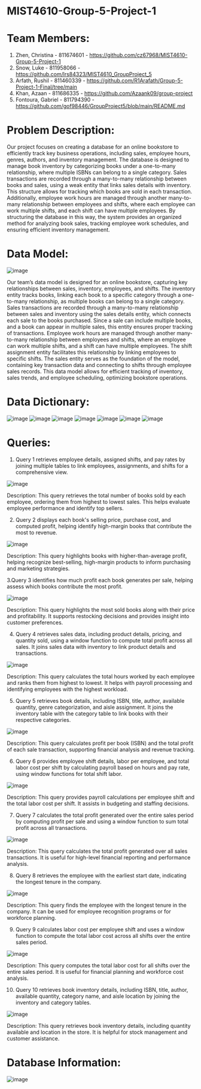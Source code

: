 # MIST4610-Group-5-Project-1
# Team Members: 
1. Zhen, Christina - 811674601 - https://github.com/cz67968/MIST4610-Group-5-Project-1
2. Snow, Luke - 811958066 - https://github.com/lrs84323/MIST4610_GroupProject_5
3. Arfath, Rushil - 811460339 - https://github.com/R1Arafath/Group-5-Project-1-Final/tree/main
4. Khan, Azaan - 811686335 - https://github.com/Azaank09/group-project
5. Fontoura, Gabriel - 811794390 - https://github.com/gof98446/GroupProject5/blob/main/README.md

# Problem Description: 
Our project focuses on creating a database for an online bookstore to efficiently track key business operations, including sales, employee hours, genres, authors, and inventory management. The database is designed to manage book inventory by categorizing books under a one-to-many relationship, where multiple ISBNs can belong to a single category. Sales transactions are recorded through a many-to-many relationship between books and sales, using a weak entity that links sales details with inventory. This structure allows for tracking which books are sold in each transaction. Additionally, employee work hours are managed through another many-to-many relationship between employees and shifts, where each employee can work multiple shifts, and each shift can have multiple employees. By structuring the database in this way, the system provides an organized method for analyzing book sales, tracking employee work schedules, and ensuring efficient inventory management.
# Data Model: 
![image](https://github.com/user-attachments/assets/0ea972b7-c4b5-4603-aed1-3760d04fb12c)

Our team’s data model is designed for an online bookstore, capturing key relationships between sales, inventory, employees, and shifts. The inventory entity tracks books, linking each book to a specific category through a one-to-many relationship, as multiple books can belong to a single category. Sales transactions are recorded through a many-to-many relationship between sales and inventory using the sales details entity, which connects each sale to the books purchased. Since a sale can include multiple books, and a book can appear in multiple sales, this entity ensures proper tracking of transactions. Employee work hours are managed through another many-to-many relationship between employees and shifts, where an employee can work multiple shifts, and a shift can have multiple employees. The shift assignment entity facilitates this relationship by linking employees to specific shifts. The sales entity serves as the foundation of the model, containing key transaction data and connecting to shifts through employee sales records. This data model allows for efficient tracking of inventory, sales trends, and employee scheduling, optimizing bookstore operations.
# Data Dictionary: 
![image](https://github.com/user-attachments/assets/7c2671ee-c530-4922-bbdc-157854272f8f)
![image](https://github.com/user-attachments/assets/094aeadc-79fe-46b9-a02d-d8f1f3eb9127)
![image](https://github.com/user-attachments/assets/12fed416-d2bd-4f37-ba00-c5ccfadae4f6)
![image](https://github.com/user-attachments/assets/a2cc3d2f-5b10-4722-a4db-b6f0f17d87c1)
![image](https://github.com/user-attachments/assets/d991d994-3ba6-4bb0-9104-485ceb5a9d0a)
![image](https://github.com/user-attachments/assets/f02bc27e-2835-4e27-94aa-4747da52d601)
![image](https://github.com/user-attachments/assets/6791fb3c-3551-4586-bed8-679594dd89e9)
# Queries: 
1. Query 1 retrieves employee details, assigned shifts, and pay rates by joining multiple tables to link employees, assignments, and shifts for a comprehensive view.

![image](https://github.com/user-attachments/assets/2aa7443a-ec97-45a3-bb84-1584c172d02b)

Description:
This query retrieves the total number of books sold by each employee, ordering them from highest to lowest sales. This helps evaluate employee performance and identify top sellers.

2. Query 2 displays each book's selling price, purchase cost, and computed profit, helping identify high-margin books that contribute the most to revenue.

   
![image](https://github.com/user-attachments/assets/a72d8090-7c38-47ca-86d9-7e87fe3cd310)

Description:
This query highlights books with higher-than-average profit, helping recognize best-selling, high-margin products to inform purchasing and marketing strategies.

3.Query 3 identifies how much profit each book generates per sale, helping assess which books contribute the most profit.

![image](https://github.com/user-attachments/assets/0d13c720-374c-4507-b5fb-4053fb5af2b5)

Description:
This query highlights the most sold books along with their price and profitability. It supports restocking decisions and provides insight into customer preferences.

4. Query 4 retrieves sales data, including product details, pricing, and quantity sold, using a window function to compute total profit across all sales. It joins sales data with inventory to link product details and transactions.


![image](https://github.com/user-attachments/assets/03b3f3fd-2b19-45d2-8598-cedb4b57e3d9)

Description:
This query calculates the total hours worked by each employee and ranks them from highest to lowest. It helps with payroll processing and identifying employees with the highest workload.

5. Query 5 retrieves book details, including ISBN, title, author, available quantity, genre categorization, and aisle assignment. It joins the inventory table with the category table to link books with their respective categories.


![image](https://github.com/user-attachments/assets/e6b3ceb4-dd46-482e-a7e4-fae8fc547099)

Description:
This query calculates profit per book (ISBN) and the total profit of each sale transaction, supporting financial analysis and revenue tracking.

6. Query 6 provides employee shift details, labor per employee, and total labor cost per shift by calculating payroll based on hours and pay rate, using window functions for total shift labor.

![image](https://github.com/user-attachments/assets/7205f4d4-b9af-4c83-bb38-af7fce816ec1)

Description:
This query provides payroll calculations per employee shift and the total labor cost per shift. It assists in budgeting and staffing decisions.

7. Query 7 calculates the total profit generated over the entire sales period by computing profit per sale and using a window function to sum total profit across all transactions.

![image](https://github.com/user-attachments/assets/a4a013c3-fce2-4299-afe2-8050a6e5c395)

Description:
This query calculates the total profit generated over all sales transactions. It is useful for high-level financial reporting and performance analysis.

8. Query 8 retrieves the employee with the earliest start date, indicating the longest tenure in the company.

![image](https://github.com/user-attachments/assets/3efaea1b-0283-4b99-a61f-f077a5103939)

Description:
This query finds the employee with the longest tenure in the company. It can be used for employee recognition programs or for workforce planning.

9. Query 9 calculates labor cost per employee shift and uses a window function to compute the total labor cost across all shifts over the entire sales period.

![image](https://github.com/user-attachments/assets/223a4fbc-0ecf-4b2e-a7fe-e1caf684df86)

Description:
This query computes the total labor cost for all shifts over the entire sales period. It is useful for financial planning and workforce cost analysis.

10. Query 10 retrieves book inventory details, including ISBN, title, author, available quantity, category name, and aisle location by joining the inventory and category tables.

![image](https://github.com/user-attachments/assets/ba5be8cd-cc2c-4c80-a0e6-01d7d3e33ed3)

Description:
This query retrieves book inventory details, including quantity available and location in the store. It is helpful for stock management and customer assistance.

# Database Information:

![image](https://github.com/user-attachments/assets/55392353-a833-40ed-8fde-53a91ce5f930)




























